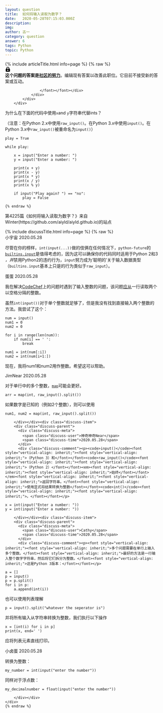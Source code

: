 ```yaml
---
layout: question
title:  如何将输入读取为数字？
date:   2020-05-28T07:15:03.000Z
description:                                                                         ...
img: 
author: 古一
category: question
answer: 6
tags: Python
topic: Python
---
```

<div class="article-root">
  <div class="article">
    {% include articleTitle.html info=page %}
    {% raw %}
    <div class="article-content"><div>
            <aside class="s-notice s-notice__info js-post-notice mb16" role="status">
        <div class="grid fd-column fw-nowrap">
            <div class="grid fw-nowrap">
                    <div class="grid--cell mr8">
                        <svg aria-hidden="true" class="svg-icon iconLock" width="18" height="18" viewBox="0 0 18 18"><path d="M16 9a2 2 0 00-2-2V6A5 5 0 004 6v1a2 2 0 00-2 2v6c0 1.1.9 2 2 2h10a2 2 0 002-2V9zm-7 5a2 2 0 110-4 2 2 0 010 4zm3.1-7H5.9V6a3.1 3.1 0 016.2 0v1z"></path></svg>
                    </div>
                <div class="grid--cell fl1 lh-lg">
                    <div class="grid--cell fl1 lh-lg">
                        <b><font style="vertical-align: inherit;"><font style="vertical-align: inherit;">这个问题的答案是</font></font><a href="/help/privileges/edit-community-wiki"><font style="vertical-align: inherit;"><font style="vertical-align: inherit;">社区的努力</font></font></a></b><font style="vertical-align: inherit;"><font style="vertical-align: inherit;">。</font><font style="vertical-align: inherit;">编辑现有答案以改善此职位。</font><font style="vertical-align: inherit;">它目前不接受新的答案或互动。
                        
                    </font></font></div>
                </div>
            </div>
        </div>
</aside>
    </div>

<p><font style="vertical-align: inherit;"><font style="vertical-align: inherit;">为什么</font><font style="vertical-align: inherit;">在下面的代码</font><font style="vertical-align: inherit;">中使用</font></font><code>x</code><font style="vertical-align: inherit;"><font style="vertical-align: inherit;">and </font></font><code>y</code><font style="vertical-align: inherit;"><font style="vertical-align: inherit;">字符串代替ints？</font></font></p>

<p><font style="vertical-align: inherit;"><font style="vertical-align: inherit;">（注意：在Python 2.x中使用</font></font><code>raw_input()</code><font style="vertical-align: inherit;"><font style="vertical-align: inherit;">。在Python 3.x中使用</font></font><code>input()</code><font style="vertical-align: inherit;"><font style="vertical-align: inherit;">。</font><font style="vertical-align: inherit;">在Python 3.x中</font></font><code>raw_input()</code><font style="vertical-align: inherit;"><font style="vertical-align: inherit;">被重命名为</font></font><code>input()</code><font style="vertical-align: inherit;"><font style="vertical-align: inherit;">）</font></font></p>

<pre class="lang-py prettyprint prettyprinted" style=""><code><span class="pln">play </span><span class="pun">=</span><span class="pln"> </span><span class="kwd">True</span><span class="pln">

</span><span class="kwd">while</span><span class="pln"> play</span><span class="pun">:</span><span class="pln">

    x </span><span class="pun">=</span><span class="pln"> input</span><span class="pun">(</span><span class="str">"Enter a number: "</span><span class="pun">)</span><span class="pln">
    y </span><span class="pun">=</span><span class="pln"> input</span><span class="pun">(</span><span class="str">"Enter a number: "</span><span class="pun">)</span><span class="pln">

    </span><span class="kwd">print</span><span class="pun">(</span><span class="pln">x </span><span class="pun">+</span><span class="pln"> y</span><span class="pun">)</span><span class="pln">
    </span><span class="kwd">print</span><span class="pun">(</span><span class="pln">x </span><span class="pun">-</span><span class="pln"> y</span><span class="pun">)</span><span class="pln">
    </span><span class="kwd">print</span><span class="pun">(</span><span class="pln">x </span><span class="pun">*</span><span class="pln"> y</span><span class="pun">)</span><span class="pln">
    </span><span class="kwd">print</span><span class="pun">(</span><span class="pln">x </span><span class="pun">/</span><span class="pln"> y</span><span class="pun">)</span><span class="pln">
    </span><span class="kwd">print</span><span class="pun">(</span><span class="pln">x </span><span class="pun">%</span><span class="pln"> y</span><span class="pun">)</span><span class="pln">

    </span><span class="kwd">if</span><span class="pln"> input</span><span class="pun">(</span><span class="str">"Play again? "</span><span class="pun">)</span><span class="pln"> </span><span class="pun">==</span><span class="pln"> </span><span class="str">"no"</span><span class="pun">:</span><span class="pln">
        play </span><span class="pun">=</span><span class="pln"> </span><span class="kwd">False</span></code></pre></div>
    {% endraw %}
  </div>
  <p class="winter_mark">第4225篇《如何将输入读取为数字？》来自Winter(https://github.com/aiyld/aiyld.github.io)的站点</p>
  <div class="discuss-wrapper">
    {% include discussTitle.html info=page %}
    {% raw %}
    <div class="discuss-list">
    <div class="discuss-item">
        <div class="discuss-parent">
          <div class="discuss-meta">
            <span class="discuss-user">小宇宙</span>
            <span class="discuss-time">2020.05.28</span>
          </div>
          <div class="discuss-comment"><p><font style="vertical-align: inherit;"><font style="vertical-align: inherit;">尽管在你的榜样，</font></font><code>int(input(...))</code><font style="vertical-align: inherit;"><font style="vertical-align: inherit;">做的伎俩在任何情况下，</font></font><code>python-future</code><font style="vertical-align: inherit;"><font style="vertical-align: inherit;">的</font></font><a href="http://python-future.org/compatible_idioms.html#input" rel="nofollow noreferrer"><code>builtins.input</code></a><font style="vertical-align: inherit;"><font style="vertical-align: inherit;">是值得考虑的，因为这可以确保你的代码同时适用于Python 2和3 </font></font><em><font style="vertical-align: inherit;"><font style="vertical-align: inherit;">，并</font></font></em><font style="vertical-align: inherit;"><font style="vertical-align: inherit;">禁用Python2的违约行为，</font></font><code>input</code><font style="vertical-align: inherit;"><font style="vertical-align: inherit;">努力成为‘聪明的’关于输入数据类型（</font></font><code>builtins.input</code><font style="vertical-align: inherit;"><font style="vertical-align: inherit;">基本上只是的行为类似于</font></font><code>raw_input</code><font style="vertical-align: inherit;"><font style="vertical-align: inherit;">）。</font></font></p></div>
        </div></div><div class="discuss-item">
        <div class="discuss-parent">
          <div class="discuss-meta">
            <span class="discuss-user">蛋蛋</span>
            <span class="discuss-time">2020.05.28</span>
          </div>
          <div class="discuss-comment"><p><font style="vertical-align: inherit;"><font style="vertical-align: inherit;">我在解决</font></font><a href="http://www.codechef.com/problems/TLG" rel="nofollow"><font style="vertical-align: inherit;"><font style="vertical-align: inherit;">CodeChef</font></font></a><font style="vertical-align: inherit;"><font style="vertical-align: inherit;">上的问题时遇到了输入整数的问题，该问题</font><a href="http://www.codechef.com/problems/TLG" rel="nofollow"><font style="vertical-align: inherit;">应从</font></a><font style="vertical-align: inherit;">一行读取两个以空格分隔的整数。</font></font></p>

<p><font style="vertical-align: inherit;"><font style="vertical-align: inherit;">虽然</font></font><code>int(input())</code><font style="vertical-align: inherit;"><font style="vertical-align: inherit;">对于单个整数就足够了，但是我没有找到直接输入两个整数的方法。</font><font style="vertical-align: inherit;">我尝试了这个：</font></font></p>

<pre class="lang-py prettyprint prettyprinted" style=""><code><span class="pln">num </span><span class="pun">=</span><span class="pln"> input</span><span class="pun">()</span><span class="pln">
num1 </span><span class="pun">=</span><span class="pln"> </span><span class="lit">0</span><span class="pln">
num2 </span><span class="pun">=</span><span class="pln"> </span><span class="lit">0</span><span class="pln">

</span><span class="kwd">for</span><span class="pln"> i </span><span class="kwd">in</span><span class="pln"> range</span><span class="pun">(</span><span class="pln">len</span><span class="pun">(</span><span class="pln">num</span><span class="pun">)):</span><span class="pln">
    </span><span class="kwd">if</span><span class="pln"> num</span><span class="pun">[</span><span class="pln">i</span><span class="pun">]</span><span class="pln"> </span><span class="pun">==</span><span class="pln"> </span><span class="str">' '</span><span class="pun">:</span><span class="pln">
        </span><span class="kwd">break</span><span class="pln">

num1 </span><span class="pun">=</span><span class="pln"> int</span><span class="pun">(</span><span class="pln">num</span><span class="pun">[:</span><span class="pln">i</span><span class="pun">])</span><span class="pln">
num2 </span><span class="pun">=</span><span class="pln"> int</span><span class="pun">(</span><span class="pln">num</span><span class="pun">[</span><span class="pln">i</span><span class="pun">+</span><span class="lit">1</span><span class="pun">:])</span></code></pre>

<p><font style="vertical-align: inherit;"><font style="vertical-align: inherit;">现在，我将num1和num2用作整数。</font><font style="vertical-align: inherit;">希望这可以帮助。</font></font></p></div>
        </div></div><div class="discuss-item">
        <div class="discuss-parent">
          <div class="discuss-meta">
            <span class="discuss-user">JimNear</span>
            <span class="discuss-time">2020.05.28</span>
          </div>
          <div class="discuss-comment"><p><font style="vertical-align: inherit;"><font style="vertical-align: inherit;">对于单行中的多个整数，</font></font><a href="https://docs.python.org/library/functions.html#map" rel="noreferrer"><code>map</code></a><font style="vertical-align: inherit;"><font style="vertical-align: inherit;">可能会更好。</font></font></p>

<pre class="lang-py prettyprint prettyprinted" style=""><code><span class="pln">arr </span><span class="pun">=</span><span class="pln"> map</span><span class="pun">(</span><span class="pln">int</span><span class="pun">,</span><span class="pln"> raw_input</span><span class="pun">().</span><span class="pln">split</span><span class="pun">())</span></code></pre>

<p><font style="vertical-align: inherit;"><font style="vertical-align: inherit;">如果数字是已知的（例如2个整数），则可以使用</font></font></p>

<pre class="lang-py prettyprint prettyprinted" style=""><code><span class="pln">num1</span><span class="pun">,</span><span class="pln"> num2 </span><span class="pun">=</span><span class="pln"> map</span><span class="pun">(</span><span class="pln">int</span><span class="pun">,</span><span class="pln"> raw_input</span><span class="pun">().</span><span class="pln">split</span><span class="pun">())</span></code></pre></div>
        </div></div><div class="discuss-item">
        <div class="discuss-parent">
          <div class="discuss-meta">
            <span class="discuss-user">神奇神奇Near</span>
            <span class="discuss-time">2020.05.28</span>
          </div>
          <div class="discuss-comment"><p><code>input()</code><font style="vertical-align: inherit;"><font style="vertical-align: inherit;">（Python 3）和</font></font><code>raw_input()</code><font style="vertical-align: inherit;"><font style="vertical-align: inherit;">（Python 2）</font></font><em><font style="vertical-align: inherit;"><font style="vertical-align: inherit;">始终</font></font></em><font style="vertical-align: inherit;"><font style="vertical-align: inherit;">返回字符串。</font><font style="vertical-align: inherit;">使用显式将结果转换为整数</font></font><code>int()</code><font style="vertical-align: inherit;"><font style="vertical-align: inherit;">。</font></font></p>

<pre class="lang-py prettyprint prettyprinted" style=""><code><span class="pln">x </span><span class="pun">=</span><span class="pln"> int</span><span class="pun">(</span><span class="pln">input</span><span class="pun">(</span><span class="str">"Enter a number: "</span><span class="pun">))</span><span class="pln">
y </span><span class="pun">=</span><span class="pln"> int</span><span class="pun">(</span><span class="pln">input</span><span class="pun">(</span><span class="str">"Enter a number: "</span><span class="pun">))</span></code></pre></div>
        </div></div><div class="discuss-item">
        <div class="discuss-parent">
          <div class="discuss-meta">
            <span class="discuss-user">Cathy</span>
            <span class="discuss-time">2020.05.28</span>
          </div>
          <div class="discuss-comment"><p><font style="vertical-align: inherit;"><font style="vertical-align: inherit;">多个问题需要在单行上输入多个整数。</font><font style="vertical-align: inherit;">最好的方法是一行输入整个数字字符串，然后将它们拆分为整数。</font><font style="vertical-align: inherit;">这是Python 3版本：</font></font></p>

<pre class="lang-py prettyprint prettyprinted" style=""><code><span class="pln">a </span><span class="pun">=</span><span class="pln"> </span><span class="pun">[]</span><span class="pln">
p </span><span class="pun">=</span><span class="pln"> input</span><span class="pun">()</span><span class="pln">
p </span><span class="pun">=</span><span class="pln"> p</span><span class="pun">.</span><span class="pln">split</span><span class="pun">()</span><span class="pln">      
</span><span class="kwd">for</span><span class="pln"> i </span><span class="kwd">in</span><span class="pln"> p</span><span class="pun">:</span><span class="pln">
    a</span><span class="pun">.</span><span class="pln">append</span><span class="pun">(</span><span class="pln">int</span><span class="pun">(</span><span class="pln">i</span><span class="pun">))</span></code></pre>

<p><font style="vertical-align: inherit;"><font style="vertical-align: inherit;">也可以使用列表理解</font></font></p>

<pre class="lang-py prettyprint prettyprinted" style=""><code><span class="pln">p </span><span class="pun">=</span><span class="pln"> input</span><span class="pun">().</span><span class="pln">split</span><span class="pun">(</span><span class="str">"whatever the seperator is"</span><span class="pun">)</span></code></pre>

<p><font style="vertical-align: inherit;"><font style="vertical-align: inherit;">并将所有输入从字符串转换为整数，我们执行以下操作</font></font></p>

<pre class="lang-py prettyprint prettyprinted" style=""><code><span class="pln">x </span><span class="pun">=</span><span class="pln"> </span><span class="pun">[</span><span class="pln">int</span><span class="pun">(</span><span class="pln">i</span><span class="pun">)</span><span class="pln"> </span><span class="kwd">for</span><span class="pln"> i </span><span class="kwd">in</span><span class="pln"> p</span><span class="pun">]</span><span class="pln">
</span><span class="kwd">print</span><span class="pun">(</span><span class="pln">x</span><span class="pun">,</span><span class="pln"> end</span><span class="pun">=</span><span class="str">' '</span><span class="pun">)</span></code></pre>

<p><font style="vertical-align: inherit;"><font style="vertical-align: inherit;">应将列表元素直线打印。</font></font></p></div>
        </div></div><div class="discuss-item">
        <div class="discuss-parent">
          <div class="discuss-meta">
            <span class="discuss-user">小卤蛋</span>
            <span class="discuss-time">2020.05.28</span>
          </div>
          <div class="discuss-comment"><p><font style="vertical-align: inherit;"><font style="vertical-align: inherit;">转换为整数：</font></font></p>

<pre class="lang-py prettyprint prettyprinted" style=""><code><span class="pln">my_number </span><span class="pun">=</span><span class="pln"> int</span><span class="pun">(</span><span class="pln">input</span><span class="pun">(</span><span class="str">"enter the number"</span><span class="pun">))</span></code></pre>

<p><font style="vertical-align: inherit;"><font style="vertical-align: inherit;">同样对于浮点数：</font></font></p>

<pre class="lang-py prettyprint prettyprinted" style=""><code><span class="pln">my_decimalnumber </span><span class="pun">=</span><span class="pln"> float</span><span class="pun">(</span><span class="pln">input</span><span class="pun">(</span><span class="str">"enter the number"</span><span class="pun">))</span></code></pre></div>
        </div></div>
    </div>
    {% endraw %}
  </div>
<div>
